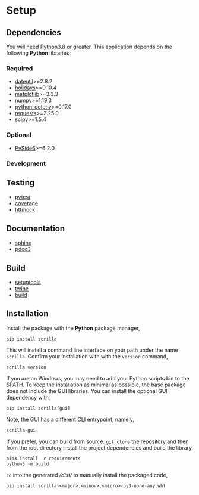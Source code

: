 # Setup

## Dependencies

You will need Python3.8 or greater. This application depends on the following <b>Python</b> libraries: 

### Required
- [dateutil](https://dateutil.readthedocs.io/en/stable/index.html)>=2.8.2<br>
- [holidays](https://pypi.org/project/holidays/)>=0.10.4<br>
- [matplotlib](https://pypi.org/project/matplotlib/)>=3.3.3<br>
- [numpy](https://pypi.org/project/numpy/)>=1.19.3<br>
- [python-dotenv](https://pypi.org/project/python-dotenv/)>=0.17.0<br>
- [requests](https://pypi.org/project/requests/)>=2.25.0<br>
- [scipy](https://pypi.org/project/scipy/)>=1.5.4<br>

### Optional
- [PySide6](https://wiki.qt.io/Qt_for_Python)>=6.2.0<br>

### Development
Testing
---
- [pytest]()
- [coverage]()
- [httmock]()

Documentation
---
- [sphinx]()
- [pdoc3]()

Build
---
- [setuptools]()
- [twine]()
- [build]()

## Installation

Install the package with the <b>Python</b> package manager,

```shell
pip install scrilla
``` 

This will install a command line interface on your path under the name `scrilla`. Confirm your installation with with the `version` command,

```shell
scrilla version
```

If you are on Windows, you may need to add your Python scripts bin to the $PATH. To keep the installation as minimal as possible, the base package does not include the GUI libraries. You can install the optional GUI dependency with,

```shell
pip install scrilla[gui]
```

Note, the GUI has a different CLI entrypoint, namely,

```shell
scrilla-gui
```

If you prefer, you can build from source. `git clone` the [repository](https://github.com/chinchalinchin/scrilla) and then from the root directory install the project dependencies and build the library,

```shell
pip3 install -r requirements
python3 -m build
```

`cd` into the generated <i>/dist/</i>  to manually install the packaged code,

```
pip install scrilla-<major>.<minor>.<micro>-py3-none-any.whl
```